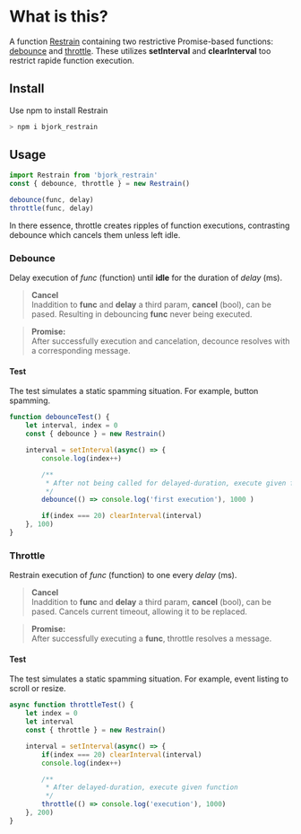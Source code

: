 # What is this?

A function [Restrain](https://github.com/EmilEinarsen/bjork_restrain/blob/330d8e45f9078e65e4f1c62e4d743c591670a583/Restrain.js#L1) containing two restrictive Promise-based functions: [debounce](https://github.com/EmilEinarsen/bjork_restrain/blob/330d8e45f9078e65e4f1c62e4d743c591670a583/Restrain.js#L4) and [throttle](https://github.com/EmilEinarsen/bjork_restrain/blob/330d8e45f9078e65e4f1c62e4d743c591670a583/Restrain.js#L21). These utilizes __setInterval__ and __clearInterval__ too restrict rapide function execution.


## Install
Use npm to install Restrain

```bash
> npm i bjork_restrain
```


## Usage
```js
import Restrain from 'bjork_restrain'
const { debounce, throttle } = new Restrain()

debounce(func, delay)
throttle(func, delay)
```
In there essence, throttle creates ripples of function executions, contrasting debounce which cancels them unless left idle.
<br>

### Debounce
Delay execution of _func_ (function) until **idle** for the duration of _delay_ (ms).

>**Cancel** <br>
Inaddition to __func__ and __delay__ a third param, __cancel__ (bool), can be pased. Resulting in debouncing __func__ never being executed.

>**Promise:** <br>
After successfully execution and cancelation, decounce resolves with a corresponding message.<br>

#### Test
The test simulates a static spamming situation. For example, button spamming.
```js
function debounceTest() {
	let interval, index = 0
	const { debounce } = new Restrain()

	interval = setInterval(async() => {
		console.log(index++)

		/**
		 * After not being called for delayed-duration, execute given function
		 */
		debounce(() => console.log('first execution'), 1000 )

		if(index === 20) clearInterval(interval)
	}, 100)
}
```


### Throttle
Restrain execution of _func_ (function) to one every _delay_ (ms).

>**Cancel**<br>
Inaddition to __func__ and __delay__ a third param, __cancel__ (bool), can be pased. 
Cancels current timeout, allowing it to be replaced.

>**Promise:**<br>
After successfully executing a __func__, throttle resolves a message.<br>

#### Test
The test simulates a static spamming situation. For example, event listing to scroll or resize.
```js
async function throttleTest() {
	let index = 0
	let interval
	const { throttle } = new Restrain()

	interval = setInterval(async() => {
		if(index === 20) clearInterval(interval)
		console.log(index++)

		/**
		 * After delayed-duration, execute given function
		 */
		throttle(() => console.log('execution'), 1000)
	}, 200)
}
```
